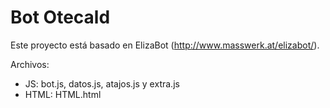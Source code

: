 # Bot Otecald
Este proyecto está basado en ElizaBot (http://www.masswerk.at/elizabot/).

Archivos:

* JS: bot.js, datos.js, atajos.js y extra.js
* HTML: HTML.html
